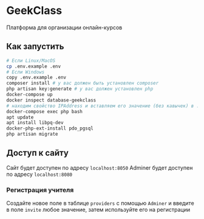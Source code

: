 # GeekClass
Платформа для организации онлайн-курсов

## Как запустить


```bash
# Если Linux/MacOS
cp .env.example .env
# Если Windows
copy .env.example .env
composer install # у вас должен быть установлен composer
php artisan key:generate # у вас должен установлен php
docker-compose up
docker inspect database-geekclass
# находим свойство IPAddress и вставляем его значение (без кавычек) в .env
docker-compose exec php bash
apt update
apt install libpq-dev
docker-php-ext-install pdo_pgsql
php artisan migrate
```
## Доступ к сайту
Сайт будет доступен по адресу `localhost:8050`
Adminer будет доступен по адресу `localhost:8080`

### Регистрация учителя
Создайте новое поле в таблице `providers` с помощью `Adminer` и введите в поле `invite` любое значение, затем используйте его на регистрации
